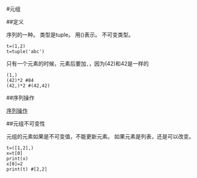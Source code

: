 #元组

##定义

序列的一种。
类型是tuple。
用()表示。
不可变类型。

```
t=(1,2)
t=tuple('abc')
```

只有一个元素的时候，元素后要加`,`，因为(42)和42是一样的

```
(1,)
(42)*2 #84
(42,)*2 #(42,42)
```

##序列操作

[序列操作](sequence.md)

##元组不可变性

元组的元素如果是不可变值，不能更新元素。
如果元素是列表，还是可以改变。

```
t=([1,2],)
x=t[0]
print(x)
x[0]=2
print(t) #[2,2]
```